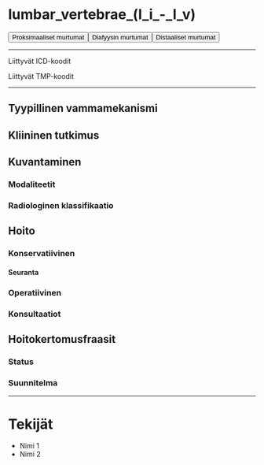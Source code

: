 # lumbar_vertebrae_(l_i_-_l_v)

<button id="lumbar_vertebrae_(l_i_-_l_v)_proksimaalinen">Proksimaaliset murtumat</button><button id="lumbar_vertebrae_(l_i_-_l_v)_diafyysi">Diafyysin murtumat</button><button id="lumbar_vertebrae_(l_i_-_l_v)_distaalinen">Distaaliset murtumat</button>

---

Liittyvät ICD-koodit
>
	
Liittyvät TMP-koodit
>

---

## Tyypillinen vammamekanismi

## Kliininen tutkimus

## Kuvantaminen
### Modaliteetit
### Radiologinen klassifikaatio

## Hoito
### Konservatiivinen
#### Seuranta
### Operatiivinen
### Konsultaatiot

## Hoitokertomusfraasit
### Status
### Suunnitelma

---
# Tekijät
- Nimi 1
- Nimi 2